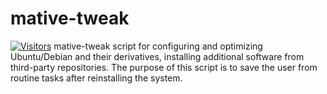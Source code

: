 # mative-tweak
[![Visitors](https://api.visitorbadge.io/api/visitors?path=https%3A%2F%2Fgithub.com%2Ftitenko%2Fmative-tweak&countColor=%23263759)](https://visitorbadge.io/status?path=https%3A%2F%2Fgithub.com%2Ftitenko%2Fmative-tweak)
mative-tweak script for configuring and optimizing Ubuntu/Debian and their derivatives, installing additional software from third-party repositories. The purpose of this script is to save the user from routine tasks after reinstalling the system.
